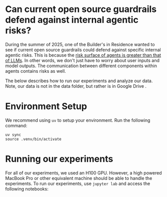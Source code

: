 # Can current open source guardrails defend against internal agentic risks?

During the summer of 2025, one of the Builder's in Residence wanted to see if current open source guardrails could defend against specific internal agentic risks. This is because the [risk surface of agents is greater than that of LLMs](https://arxiv.org/pdf/2504.19956). In other words, we don't just have to worry about user inputs and model outputs. The communication between different components within agents contains risks as well.

The below describes how to run our experiments and analyze our data. Note, our data is not in the data folder, but rather is in Google Drive <WILL LINK TO DATA>.

# Environment Setup

We recommend using `uv` to setup your environment. Run the following command:

```
uv sync
source .venv/bin/activate
```

# Running our experiments

For all of our experiments, we used an H100 GPU. However, a high powered MacBook Pro or other equivalent machine should be able to handle the experiments. To run our experiments, use `jupyter lab` and access the following notebooks:


